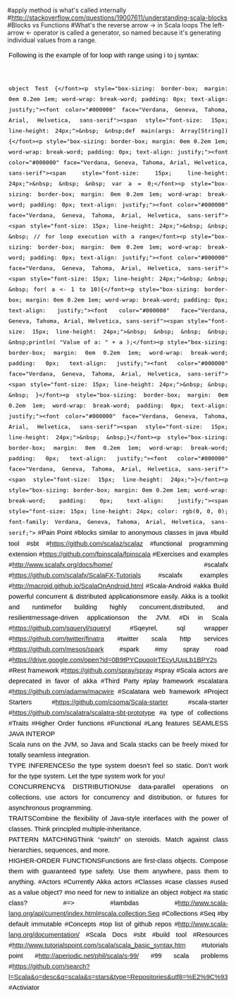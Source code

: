 #apply method is what's called internally
#http://stackoverflow.com/questions/19007611/understanding-scala-blocks
#Blocks vs Functions
#What's the reverse arrow -> in Scala loops
The left-arrow <- operator is called a generator, so named because it's generating individual values from a range.<br><p style="box-sizing: border-box; margin: 0em 0.2em 1em; word-wrap: break-word; padding: 0px; text-align: justify;"><font color="#000000" face="Verdana, Geneva, Tahoma, Arial, Helvetica, sans-serif"><span style="font-size: 15px; line-height: 24px;">Following is the example of for loop with range using i to j syntax:</font><p style="box-sizing: border-box; margin: 0em 0.2em 1em; word-wrap: break-word; padding: 0px; text-align: justify;"><font color="#000000" face="Verdana, Geneva, Tahoma, Arial, Helvetica, sans-serif"><span style="font-size: 15px; line-height: 24px;"><br></font><p style="box-sizing: border-box; margin: 0em 0.2em 1em; word-wrap: break-word; padding: 0px; text-align: justify;"><font color="#000000" face="Verdana, Geneva, Tahoma, Arial, Helvetica, sans-serif"><span style="font-size: 15px; line-height: 24px;">```object Test {</font><p style="box-sizing: border-box; margin: 0em 0.2em 1em; word-wrap: break-word; padding: 0px; text-align: justify;"><font color="#000000" face="Verdana, Geneva, Tahoma, Arial, Helvetica, sans-serif"><span style="font-size: 15px; line-height: 24px;">&nbsp; &nbsp;def main(args: Array[String]) {</font><p style="box-sizing: border-box; margin: 0em 0.2em 1em; word-wrap: break-word; padding: 0px; text-align: justify;"><font color="#000000" face="Verdana, Geneva, Tahoma, Arial, Helvetica, sans-serif"><span style="font-size: 15px; line-height: 24px;">&nbsp; &nbsp; &nbsp; var a = 0;</font><p style="box-sizing: border-box; margin: 0em 0.2em 1em; word-wrap: break-word; padding: 0px; text-align: justify;"><font color="#000000" face="Verdana, Geneva, Tahoma, Arial, Helvetica, sans-serif"><span style="font-size: 15px; line-height: 24px;">&nbsp; &nbsp; &nbsp; // for loop execution with a range</font><p style="box-sizing: border-box; margin: 0em 0.2em 1em; word-wrap: break-word; padding: 0px; text-align: justify;"><font color="#000000" face="Verdana, Geneva, Tahoma, Arial, Helvetica, sans-serif"><span style="font-size: 15px; line-height: 24px;">&nbsp; &nbsp; &nbsp; for( a <- 1 to 10){</font><p style="box-sizing: border-box; margin: 0em 0.2em 1em; word-wrap: break-word; padding: 0px; text-align: justify;"><font color="#000000" face="Verdana, Geneva, Tahoma, Arial, Helvetica, sans-serif"><span style="font-size: 15px; line-height: 24px;">&nbsp; &nbsp; &nbsp; &nbsp; &nbsp;println( "Value of a: " + a );</font><p style="box-sizing: border-box; margin: 0em 0.2em 1em; word-wrap: break-word; padding: 0px; text-align: justify;"><font color="#000000" face="Verdana, Geneva, Tahoma, Arial, Helvetica, sans-serif"><span style="font-size: 15px; line-height: 24px;">&nbsp; &nbsp; &nbsp; }</font><p style="box-sizing: border-box; margin: 0em 0.2em 1em; word-wrap: break-word; padding: 0px; text-align: justify;"><font color="#000000" face="Verdana, Geneva, Tahoma, Arial, Helvetica, sans-serif"><span style="font-size: 15px; line-height: 24px;">&nbsp; &nbsp;}</font><p style="box-sizing: border-box; margin: 0em 0.2em 1em; word-wrap: break-word; padding: 0px; text-align: justify;"><font color="#000000" face="Verdana, Geneva, Tahoma, Arial, Helvetica, sans-serif"><span style="font-size: 15px; line-height: 24px;">}</font><p style="box-sizing: border-box; margin: 0em 0.2em 1em; word-wrap: break-word; padding: 0px; text-align: justify;"><span style="font-size: 15px; line-height: 24px; color: rgb(0, 0, 0); font-family: Verdana, Geneva, Tahoma, Arial, Helvetica, sans-serif;">```
#Pain Point
#blocks similar to anonymous classes in java
#build tool
#sbt
#https://github.com/scalaz/scalaz
#functional programming extension
#https://github.com/fpinscala/fpinscala
#Exercises and examples
#http://www.scalafx.org/docs/home/
#scalafx
#https://github.com/scalafx/ScalaFX-Tutorials
#scalafx examples
#http://macroid.github.io/ScalaOnAndroid.html
#Scala-Android
#akka
Build powerful concurrent &amp; distributed applicationsmore easily. Akka is a toolkit and runtimefor building highly concurrent,distributed, and resilientmessage-driven applicationson the JVM.
#Di in Scala
#https://github.com/squeryl/squeryl
#Sqeyrel, sql wrapper
#https://github.com/twitter/finatra
#twitter scala http services
#https://github.com/mesos/spark
#spark
#my spray road
#https://drive.google.com/open?id=0B9tPYCpuqoIrTEcyUUpLb1BPY2s
#Rest framework
#https://github.com/spray/spray
#spray
#Scala actors are deprecated in favor of akka
#Third Party
#play framework
#scalatara
#https://github.com/adamw/macwire
#Scalatara web framework
#Project Starters
#https://github.com/csoma/Scala-starter
#scala-starter
#https://github.com/scalatra/scalatra-sbt-prototype
#a type of collections
#Traits
#Higher Order functions
#Functional
#Lang features
SEAMLESS JAVA INTEROP<br>Scala runs on the JVM, so Java and Scala stacks can be freely mixed for totally seamless integration.<br>TYPE INFERENCESo the type system doesn’t feel so static. Don’t work for the type system. Let the type system work for you!<br>CONCURRENCY&amp; DISTRIBUTIONUse data-parallel operations on collections, use actors for concurrency and distribution, or futures for asynchronous programming.<br>TRAITSCombine the flexibility of Java-style interfaces with the power of classes. Think principled multiple-inheritance.<br>PATTERN MATCHINGThink “switch” on steroids. Match against class hierarchies, sequences, and more.<br>HIGHER-ORDER FUNCTIONSFunctions are first-class objects. Compose them with guaranteed type safety. Use them anywhere, pass them to anything.
#Actors
#Currently Akka actors
#Classes 
#case classes
#used as a value object?
#no need for new to initialize an object
#object
#a static class?
#=>
#lambdas
#http://www.scala-lang.org/api/current/index.html#scala.collection.Seq
#Collections
#Seq
#by default immutable
#Concepts
#top list of github repos
#http://www.scala-lang.org/documentation/
#Scala Docs
#sbt
#build tool
#Resources
#http://www.tutorialspoint.com/scala/scala_basic_syntax.htm
#tutorials point
#http://aperiodic.net/phil/scala/s-99/
#99 scala problems
#https://github.com/search?l=Scala&o=desc&q=scala&s=stars&type=Repositories&utf8=%E2%9C%93
#Activiator
